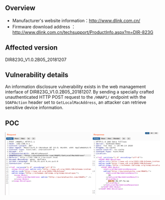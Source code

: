 ## Overview

- Manufacturer's website information：http://www.dlink.com.cn/
- Firmware download address ：http://www.dlink.com.cn/techsupport/ProductInfo.aspx?m=DIR-823G

## Affected version

DIR823G_V1.0.2B05_20181207

## Vulnerability details

An information disclosure vulnerability exists in the web management interface of DIR823G_V1.0.2B05_20181207. By sending a specially crafted unauthenticated HTTP POST request to the `/HNAP1/` endpoint with the `SOAPAction` header set to `GetLocalMacAddress`, an attacker can retrieve sensitive device information.

## POC

![image-20241219142851625](https://raw.githubusercontent.com/abcdefg-png/images2/main/image-20241219142851625.png)

